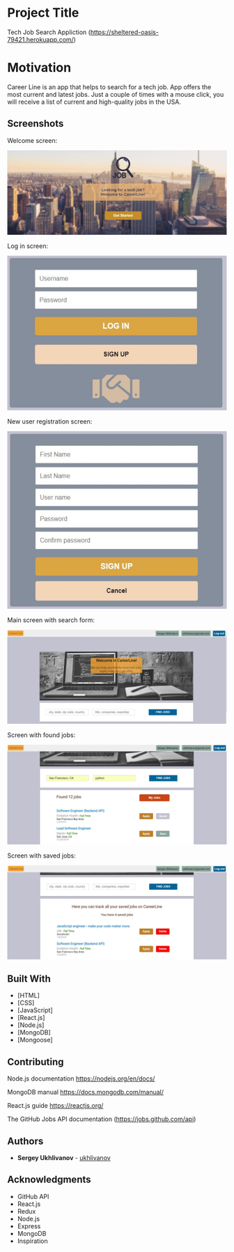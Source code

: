 # Project Title

Tech Job Search Appliction (https://sheltered-oasis-79421.herokuapp.com/)

# Motivation

Career Line is an app that helps to search for a tech job. App offers the most current and latest jobs. Just a couple of times with a mouse click, you will receive a list of current and high-quality jobs in the USA. 

## Screenshots

Welcome screen:

![initial screen](public/img/initial.JPG)

Log in screen:

![search](public/img/login.JPG)

New user registration screen:

![search](public/img/signup.JPG)

Main screen with search form:

![search](public/img/form.JPG)

Screen with found jobs:

![search](public/img/jobs.JPG)

Screen with saved jobs:

![search](public/img/savedjobs.JPG)

## Built With

* [HTML]
* [CSS]
* [JavaScript]
* [React.js]
* [Node.js]
* [MongoDB]
* [Mongoose]

## Contributing

Node.js documentation
https://nodejs.org/en/docs/

MongoDB manual
https://docs.mongodb.com/manual/

React.js guide
https://reactjs.org/

The GitHub Jobs API documentation (https://jobs.github.com/api)

## Authors

* **Sergey Ukhlivanov** - [ukhlivanov](https://github.com/ukhlivanov/)

## Acknowledgments

* GitHub API
* React.js
* Redux
* Node.js
* Express
* MongoDB
* Inspiration
